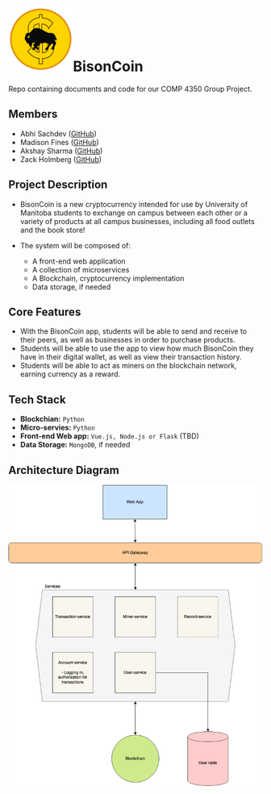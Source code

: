 # ![logo](assets/Logo2.png)BisonCoin

Repo containing documents and code for our COMP 4350 Group Project.

## Members

- Abhi Sachdev ([GitHub](https://github.com/abhisachdev17))
- Madison Fines ([GitHub](https://github.com/madisonfines))
- Akshay Sharma ([GitHub](https://github.com/akshaysharma21))
- Zack Holmberg ([GitHub](https://github.com/ZackHolmberg))

## Project Description

- BisonCoin is a new cryptocurrency intended for use by University of Manitoba students to exchange on campus between each other or a variety of products at all campus businesses, including all food outlets and the book store!

- The system will be composed of:
  - A front-end web application
  - A collection of microservices
  - A Blockchain, cryptocurrency implementation
  - Data storage, if needed

## Core Features

- With the BisonCoin app, students will be able to send and receive to their peers, as well as businesses in order to purchase products.
- Students will be able to use the app to view how much BisonCoin they have in their digital wallet, as well as view their transaction history.
- Students will be able to act as miners on the blockchain network, earning currency as a reward.

## Tech Stack

- **Blockchian:** `Python`
- **Micro-servies:** `Python`
- **Front-end Web app:** `Vue.js, Node.js or Flask` (TBD)
- **Data Storage:** `MongoDB`, if needed

## Architecture Diagram

![Architecture](assets/Architecture.png)
